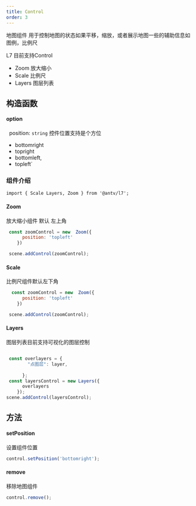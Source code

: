 ```yaml
---
title: Control
order: 3
---
```


地图组件 用于控制地图的状态如果平移，缩放，或者展示地图一些的辅助信息如图例，比例尺


L7 目前支持Control

-  Zoom 放大缩小
-  Scale 比例尺
-  Layers 图层列表


## 构造函数


#### option
 
 position: `string` 控件位置支持是个方位 

- bottomright
- topright
- bottomleft,
- topleft`



### 组件介绍

```
import { Scale Layers, Zoom } from '@antv/l7';

```




#### Zoom

放大缩小组件 默认 左上角

```javascript
 const zoomControl = new  Zoom({
      position: 'topleft'
    })

 scene.addControl(zoomControl);

```


#### Scale
比例尺组件默认左下角

```javascript
  const zoomControl = new  Zoom({
      position: 'topleft'
    })

 scene.addControl(zoomControl);

```


#### Layers
图层列表目前支持可视化的图层控制

```javascript

 const overlayers = {
        "点图层": layer,
        
      };
 const layersControl = new Layers({
      overlayers
    });
scene.addControl(layersControl);

```


## 方法

#### setPosition
设置组件位置

```javascript
control.setPosition('bottomright');
```


#### remove
移除地图组件

```javascript
control.remove();
```

